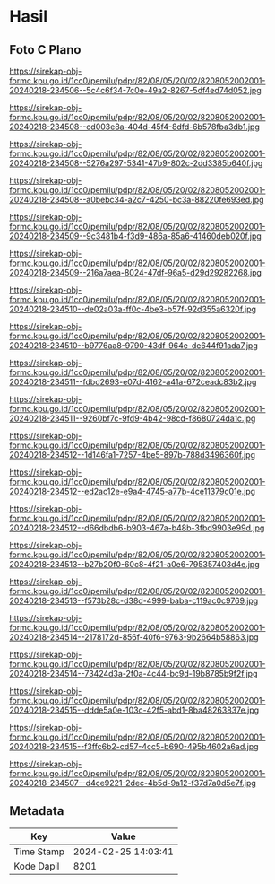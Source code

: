 # Hasil

## Foto C Plano

https://sirekap-obj-formc.kpu.go.id/1cc0/pemilu/pdpr/82/08/05/20/02/8208052002001-20240218-234506--5c4c6f34-7c0e-49a2-8267-5df4ed74d052.jpg

https://sirekap-obj-formc.kpu.go.id/1cc0/pemilu/pdpr/82/08/05/20/02/8208052002001-20240218-234508--cd003e8a-404d-45f4-8dfd-6b578fba3db1.jpg

https://sirekap-obj-formc.kpu.go.id/1cc0/pemilu/pdpr/82/08/05/20/02/8208052002001-20240218-234508--5276a297-5341-47b9-802c-2dd3385b640f.jpg

https://sirekap-obj-formc.kpu.go.id/1cc0/pemilu/pdpr/82/08/05/20/02/8208052002001-20240218-234508--a0bebc34-a2c7-4250-bc3a-88220fe693ed.jpg

https://sirekap-obj-formc.kpu.go.id/1cc0/pemilu/pdpr/82/08/05/20/02/8208052002001-20240218-234509--9c3481b4-f3d9-486a-85a6-41460deb020f.jpg

https://sirekap-obj-formc.kpu.go.id/1cc0/pemilu/pdpr/82/08/05/20/02/8208052002001-20240218-234509--216a7aea-8024-47df-96a5-d29d29282268.jpg

https://sirekap-obj-formc.kpu.go.id/1cc0/pemilu/pdpr/82/08/05/20/02/8208052002001-20240218-234510--de02a03a-ff0c-4be3-b57f-92d355a6320f.jpg

https://sirekap-obj-formc.kpu.go.id/1cc0/pemilu/pdpr/82/08/05/20/02/8208052002001-20240218-234510--b9776aa8-9790-43df-964e-de644f91ada7.jpg

https://sirekap-obj-formc.kpu.go.id/1cc0/pemilu/pdpr/82/08/05/20/02/8208052002001-20240218-234511--fdbd2693-e07d-4162-a41a-672ceadc83b2.jpg

https://sirekap-obj-formc.kpu.go.id/1cc0/pemilu/pdpr/82/08/05/20/02/8208052002001-20240218-234511--9260bf7c-9fd9-4b42-98cd-f8680724da1c.jpg

https://sirekap-obj-formc.kpu.go.id/1cc0/pemilu/pdpr/82/08/05/20/02/8208052002001-20240218-234512--1d146fa1-7257-4be5-897b-788d3496360f.jpg

https://sirekap-obj-formc.kpu.go.id/1cc0/pemilu/pdpr/82/08/05/20/02/8208052002001-20240218-234512--ed2ac12e-e9a4-4745-a77b-4ce11379c01e.jpg

https://sirekap-obj-formc.kpu.go.id/1cc0/pemilu/pdpr/82/08/05/20/02/8208052002001-20240218-234512--d66dbdb6-b903-467a-b48b-3fbd9903e99d.jpg

https://sirekap-obj-formc.kpu.go.id/1cc0/pemilu/pdpr/82/08/05/20/02/8208052002001-20240218-234513--b27b20f0-60c8-4f21-a0e6-795357403d4e.jpg

https://sirekap-obj-formc.kpu.go.id/1cc0/pemilu/pdpr/82/08/05/20/02/8208052002001-20240218-234513--f573b28c-d38d-4999-baba-c119ac0c9769.jpg

https://sirekap-obj-formc.kpu.go.id/1cc0/pemilu/pdpr/82/08/05/20/02/8208052002001-20240218-234514--2178172d-856f-40f6-9763-9b2664b58863.jpg

https://sirekap-obj-formc.kpu.go.id/1cc0/pemilu/pdpr/82/08/05/20/02/8208052002001-20240218-234514--73424d3a-2f0a-4c44-bc9d-19b8785b9f2f.jpg

https://sirekap-obj-formc.kpu.go.id/1cc0/pemilu/pdpr/82/08/05/20/02/8208052002001-20240218-234515--ddde5a0e-103c-42f5-abd1-8ba48263837e.jpg

https://sirekap-obj-formc.kpu.go.id/1cc0/pemilu/pdpr/82/08/05/20/02/8208052002001-20240218-234515--f3ffc6b2-cd57-4cc5-b690-495b4602a6ad.jpg

https://sirekap-obj-formc.kpu.go.id/1cc0/pemilu/pdpr/82/08/05/20/02/8208052002001-20240218-234507--d4ce9221-2dec-4b5d-9a12-f37d7a0d5e7f.jpg


## Metadata

| Key        | Value               |
| ---------- | ------------------- |
| Time Stamp | 2024-02-25 14:03:41 |
| Kode Dapil | 8201                |



